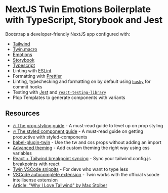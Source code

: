 # NextJS Twin Emotions Boilerplate with TypeScript, Storybook and Jest

Bootstrap a developer-friendly NextJS app configured with:


- [Tailwind](https://tailwindcss.com/)
- [Twin.macro](https://github.com/ben-rogerson/twin.macro)
- [Emotions](https://emotion.sh/docs/introduction)
- [Storybook](https://storybook.js.org/)
- [Typescript](https://www.typescriptlang.org/)
- Linting with [ESLint](https://eslint.org/)
- Formatting with [Prettier](https://prettier.io/)
- Linting, typechecking and formatting on by default using [`husky`](https://github.com/typicode/husky) for commit hooks
- Testing with [Jest](https://jestjs.io/) and [`react-testing-library`](https://testing-library.com/docs/react-testing-library/intro)
- Plop Templates to generate components with variants

## Resources

- [🔥 The prop styling guide](https://github.com/ben-rogerson/twin.macro/blob/master/docs/prop-styling-guide.md) - A must-read guide to level up on prop styling
- [🔥 The styled component guide](https://github.com/ben-rogerson/twin.macro/blob/master/docs/styled-component-guide.md) - A must-read guide on getting productive with styled-components
- [babel-plugin-twin](https://github.com/ben-rogerson/babel-plugin-twin) - Use the tw and css props without adding an import
- [Advanced theming](https://github.com/ben-rogerson/twin.macro/blob/master/docs/advanced-theming.md) - Add custom theming the right way using css variables
- [React + Tailwind breakpoint syncing](https://gist.github.com/ben-rogerson/b4b406dffcc18ae02f8a6c8c97bb58a8) - Sync your tailwind.config.js breakpoints with react
- [Twin VSCode snippits](https://gist.github.com/ben-rogerson/c6b62508e63b3e3146350f685df2ddc9) - For devs who want to type less
- [VSCode autocomplete extension](https://github.com/ben-rogerson/twin.macro/discussions/227) - Twin works with the official vscode intellisense extension
- [Article: "Why I Love Tailwind" by Max Stoiber](https://mxstbr.com/thoughts/tailwind)

